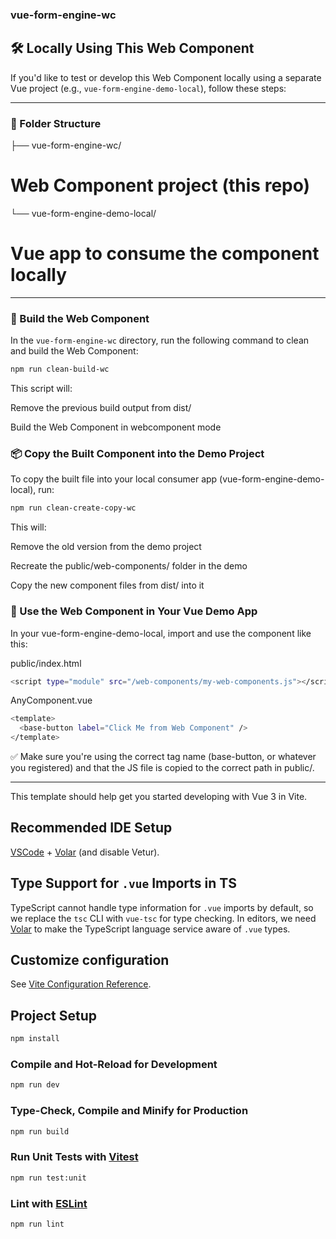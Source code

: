 ### vue-form-engine-wc

## 🛠️ Locally Using This Web Component

If you'd like to test or develop this Web Component locally using a separate Vue project (e.g., `vue-form-engine-demo-local`), follow these steps:

---

### 📁 Folder Structure

├── vue-form-engine-wc/

# Web Component project (this repo)

└── vue-form-engine-demo-local/

# Vue app to consume the component locally

---

### 🚀 Build the Web Component

In the `vue-form-engine-wc` directory, run the following command to clean and build the Web Component:

```bash
npm run clean-build-wc
```

This script will:

Remove the previous build output from dist/

Build the Web Component in webcomponent mode

### 📦 Copy the Built Component into the Demo Project

To copy the built file into your local consumer app (vue-form-engine-demo-local), run:

```bash
npm run clean-create-copy-wc
```

This will:

Remove the old version from the demo project

Recreate the public/web-components/ folder in the demo

Copy the new component files from dist/ into it

### 🔗 Use the Web Component in Your Vue Demo App

In your vue-form-engine-demo-local, import and use the component like this:

public/index.html

```bash
<script type="module" src="/web-components/my-web-components.js"></script>
```

AnyComponent.vue

```bash
<template>
  <base-button label="Click Me from Web Component" />
</template>
```

✅ Make sure you're using the correct tag name (base-button, or whatever you registered) and that the JS file is copied to the correct path in public/.

---

This template should help get you started developing with Vue 3 in Vite.

## Recommended IDE Setup

[VSCode](https://code.visualstudio.com/) + [Volar](https://marketplace.visualstudio.com/items?itemName=Vue.volar) (and disable Vetur).

## Type Support for `.vue` Imports in TS

TypeScript cannot handle type information for `.vue` imports by default, so we replace the `tsc` CLI with `vue-tsc` for type checking. In editors, we need [Volar](https://marketplace.visualstudio.com/items?itemName=Vue.volar) to make the TypeScript language service aware of `.vue` types.

## Customize configuration

See [Vite Configuration Reference](https://vite.dev/config/).

## Project Setup

```sh
npm install
```

### Compile and Hot-Reload for Development

```sh
npm run dev
```

### Type-Check, Compile and Minify for Production

```sh
npm run build
```

### Run Unit Tests with [Vitest](https://vitest.dev/)

```sh
npm run test:unit
```

### Lint with [ESLint](https://eslint.org/)

```sh
npm run lint
```
